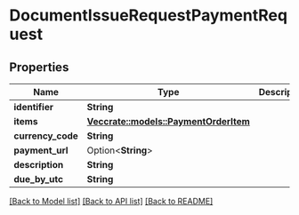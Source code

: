 # DocumentIssueRequestPaymentRequest

## Properties

Name | Type | Description | Notes
------------ | ------------- | ------------- | -------------
**identifier** | **String** |  | 
**items** | [**Vec<crate::models::PaymentOrderItem>**](PaymentOrderItem.md) |  | 
**currency_code** | **String** |  | 
**payment_url** | Option<**String**> |  | [optional]
**description** | **String** |  | 
**due_by_utc** | **String** |  | 

[[Back to Model list]](../README.md#documentation-for-models) [[Back to API list]](../README.md#documentation-for-api-endpoints) [[Back to README]](../README.md)


